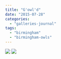 ```yaml
---
title: "G'owl'd"
date: "2015-07-28"
categories: 
  - "galleries-journal"
tags: 
  - "birmingham"
  - "birmingham-owls"
---
```


[![](images/Gowld-scaled-1.jpeg)](images/Gowld-scaled-1.jpeg)
[![](images/Gowld-scaled-1.jpeg)](images/Gowld-scaled-1.jpeg)
